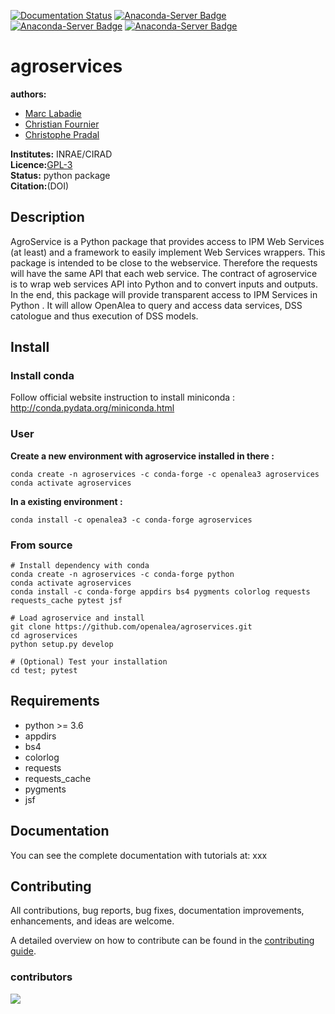 [![Documentation Status](https://readthedocs.org/projects/agroservices/badge/?version=latest)](https://agroservices.readthedocs.io/en/latest/?badge=latest)
[![Anaconda-Server Badge](https://anaconda.org/openalea3/agroservices/badges/downloads.svg)](https://anaconda.org/openalea3/agroservices)
[![Anaconda-Server Badge](https://anaconda.org/openalea3/agroservices/badges/version.svg)](https://anaconda.org/openalea3/agroservices)
[![Anaconda-Server Badge](https://anaconda.org/openalea3/agroservices/badges/license.svg)](https://anaconda.org/openalea3/agroservices)
# agroservices

**authors:** 
* [Marc Labadie](https://github.com/mlabadie)
* [Christian Fournier](https://github.com/christian34)
* [Christophe Pradal](https://github.com/pradal)       

**Institutes:** INRAE/CIRAD   
**Licence:**[GPL-3](https://www.gnu.org/licenses/gpl-3.0.txt)  
**Status:** python package   
**Citation:**(DOI)

## Description

AgroService is a Python package that provides access to IPM Web Services (at least) and a framework to easily implement Web Services wrappers. This package is intended to be close to the webservice. Therefore the requests will have the same API that each web service. The contract of agroservice is to wrap web services API into Python and to convert inputs and outputs. In the end, this package will provide transparent access to IPM Services in Python . It will allow OpenAlea to query and access data services, DSS catologue and thus execution of DSS models.

## Install

### Install conda  
Follow official website instruction to install miniconda : http://conda.pydata.org/miniconda.html

### User

**Create a new environment with agroservice installed in there :**
```
conda create -n agroservices -c conda-forge -c openalea3 agroservices
conda activate agroservices
```
**In a existing environment :**
```
conda install -c openalea3 -c conda-forge agroservices
```

### From source
```
# Install dependency with conda
conda create -n agroservices -c conda-forge python
conda activate agroservices
conda install -c conda-forge appdirs bs4 pygments colorlog requests requests_cache pytest jsf

# Load agroservice and install
git clone https://github.com/openalea/agroservices.git
cd agroservices
python setup.py develop

# (Optional) Test your installation
cd test; pytest
```

## Requirements
* python >= 3.6
* appdirs
* bs4
* colorlog
* requests
* requests_cache
* pygments
* jsf

## Documentation

You can see the complete documentation with tutorials at: xxx

## Contributing
All contributions, bug reports, bug fixes, documentation improvements, enhancements, and ideas are welcome.

A detailed overview on how to contribute can be found in the [contributing guide](http://virtualplants.github.io/contribute/devel/workflow-github.html#workflow-github).

### contributors

<a href="https://github.com/openalea/agroservices/graphs/contributors">
  <img src="https://contrib.rocks/image?repo=H2020-IPM-openalea/agroservices" />
</a>

